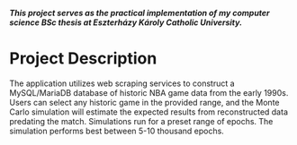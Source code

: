 ***This project serves as the practical implementation of my computer science BSc thesis at Eszterházy Károly Catholic University.***

# Project Description
The application utilizes web scraping services to construct a MySQL/MariaDB database of historic NBA game data from the early 1990s. Users can select any historic game in the provided range, and the Monte Carlo simulation will estimate the expected results from reconstructed data predating the match. Simulations run for a preset range of epochs. The simulation performs best between 5-10 thousand epochs.



